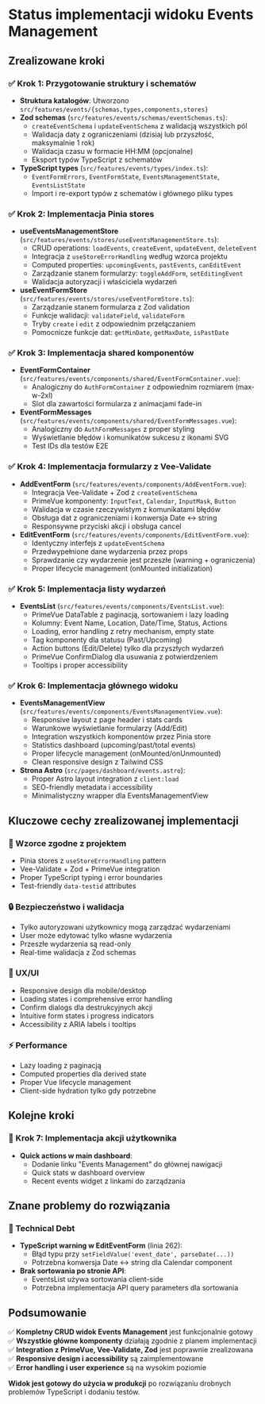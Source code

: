 # Status implementacji widoku Events Management

## Zrealizowane kroki

### ✅ Krok 1: Przygotowanie struktury i schematów

- **Struktura katalogów**: Utworzono `src/features/events/{schemas,types,components,stores}`
- **Zod schemas** (`src/features/events/schemas/eventSchemas.ts`):
  - `createEventSchema` i `updateEventSchema` z walidacją wszystkich pól
  - Walidacja daty z ograniczeniami (dzisiaj lub przyszłość, maksymalnie 1 rok)
  - Walidacja czasu w formacie HH:MM (opcjonalne)
  - Eksport typów TypeScript z schematów
- **TypeScript types** (`src/features/events/types/index.ts`):
  - `EventFormErrors`, `EventFormState`, `EventsManagementState`, `EventsListState`
  - Import i re-export typów z schematów i głównego pliku types

### ✅ Krok 2: Implementacja Pinia stores

- **useEventsManagementStore** (`src/features/events/stores/useEventsManagementStore.ts`):
  - CRUD operations: `loadEvents`, `createEvent`, `updateEvent`, `deleteEvent`
  - Integracja z `useStoreErrorHandling` według wzorca projektu
  - Computed properties: `upcomingEvents`, `pastEvents`, `canEditEvent`
  - Zarządzanie stanem formularzy: `toggleAddForm`, `setEditingEvent`
  - Walidacja autoryzacji i właściciela wydarzeń
- **useEventFormStore** (`src/features/events/stores/useEventFormStore.ts`):
  - Zarządzanie stanem formularza z Zod validation
  - Funkcje walidacji: `validateField`, `validateForm`
  - Tryby `create` i `edit` z odpowiednim przełączaniem
  - Pomocnicze funkcje dat: `getMinDate`, `getMaxDate`, `isPastDate`

### ✅ Krok 3: Implementacja shared komponentów

- **EventFormContainer** (`src/features/events/components/shared/EventFormContainer.vue`):
  - Analogiczny do `AuthFormContainer` z odpowiednim rozmiarem (max-w-2xl)
  - Slot dla zawartości formularza z animacjami fade-in
- **EventFormMessages** (`src/features/events/components/shared/EventFormMessages.vue`):
  - Analogiczny do `AuthFormMessages` z proper styling
  - Wyświetlanie błędów i komunikatów sukcesu z ikonami SVG
  - Test IDs dla testów E2E

### ✅ Krok 4: Implementacja formularzy z Vee-Validate

- **AddEventForm** (`src/features/events/components/AddEventForm.vue`):
  - Integracja Vee-Validate + Zod z `createEventSchema`
  - PrimeVue komponenty: `InputText`, `Calendar`, `InputMask`, `Button`
  - Walidacja w czasie rzeczywistym z komunikatami błędów
  - Obsługa dat z ograniczeniami i konwersja Date ↔ string
  - Responsywne przyciski akcji i obsługa cancel
- **EditEventForm** (`src/features/events/components/EditEventForm.vue`):
  - Identyczny interfejs z `updateEventSchema`
  - Przedwypełnione dane wydarzenia przez props
  - Sprawdzanie czy wydarzenie jest przeszłe (warning + ograniczenia)
  - Proper lifecycle management (onMounted initialization)

### ✅ Krok 5: Implementacja listy wydarzeń

- **EventsList** (`src/features/events/components/EventsList.vue`):
  - PrimeVue DataTable z paginacją, sortowaniem i lazy loading
  - Kolumny: Event Name, Location, Date/Time, Status, Actions
  - Loading, error handling z retry mechanism, empty state
  - Tag komponenty dla statusu (Past/Upcoming)
  - Action buttons (Edit/Delete) tylko dla przyszłych wydarzeń
  - PrimeVue ConfirmDialog dla usuwania z potwierdzeniem
  - Tooltips i proper accessibility

### ✅ Krok 6: Implementacja głównego widoku

- **EventsManagementView** (`src/features/events/components/EventsManagementView.vue`):
  - Responsive layout z page header i stats cards
  - Warunkowe wyświetlanie formularzy (Add/Edit)
  - Integration wszystkich komponentów przez Pinia store
  - Statistics dashboard (upcoming/past/total events)
  - Proper lifecycle management (onMounted/onUnmounted)
  - Clean responsive design z Tailwind CSS
- **Strona Astro** (`src/pages/dashboard/events.astro`):
  - Proper Astro layout integration z `client:load`
  - SEO-friendly metadata i accessibility
  - Minimalistyczny wrapper dla EventsManagementView

## Kluczowe cechy zrealizowanej implementacji

### 🎯 Wzorce zgodne z projektem

- Pinia stores z `useStoreErrorHandling` pattern
- Vee-Validate + Zod + PrimeVue integration
- Proper TypeScript typing i error boundaries
- Test-friendly `data-testid` attributes

### 🔒 Bezpieczeństwo i walidacja

- Tylko autoryzowani użytkownicy mogą zarządzać wydarzeniami
- User może edytować tylko własne wydarzenia
- Przeszłe wydarzenia są read-only
- Real-time walidacja z Zod schemas

### 📱 UX/UI

- Responsive design dla mobile/desktop
- Loading states i comprehensive error handling
- Confirm dialogs dla destrukcyjnych akcji
- Intuitive form states i progress indicators
- Accessibility z ARIA labels i tooltips

### ⚡ Performance

- Lazy loading z paginacją
- Computed properties dla derived state
- Proper Vue lifecycle management
- Client-side hydration tylko gdy potrzebne

## Kolejne kroki

### 🔄 Krok 7: Implementacja akcji użytkownika

- **Quick actions w main dashboard**:
  - Dodanie linku "Events Management" do głównej nawigacji
  - Quick stats w dashboard overview
  - Recent events widget z linkami do zarządzania

## Znane problemy do rozwiązania

### 🐛 Technical Debt

- **TypeScript warning w EditEventForm** (linia 262):
  - Błąd typu przy `setFieldValue('event_date', parseDate(...))`
  - Potrzebna konwersja Date ↔ string dla Calendar component
- **Brak sortowania po stronie API**:
  - EventsList używa sortowania client-side
  - Potrzebna implementacja API query parameters dla sortowania

## Podsumowanie

✅ **Kompletny CRUD widok Events Management** jest funkcjonalnie gotowy  
✅ **Wszystkie główne komponenty** działają zgodnie z planem implementacji  
✅ **Integration z PrimeVue, Vee-Validate, Zod** jest poprawnie zrealizowana  
✅ **Responsive design i accessibility** są zaimplementowane  
✅ **Error handling i user experience** są na wysokim poziomie

**Widok jest gotowy do użycia w produkcji** po rozwiązaniu drobnych problemów TypeScript i dodaniu testów.
